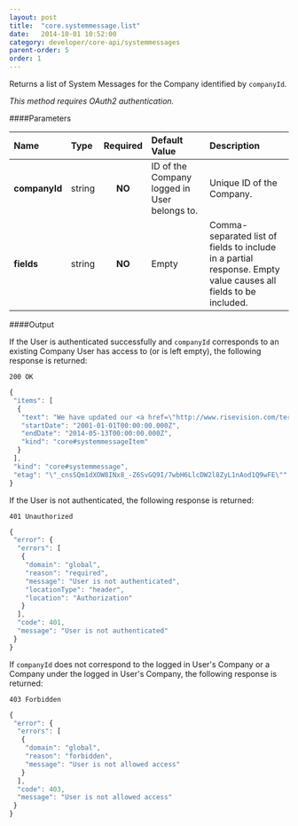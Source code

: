 ```yaml
---
layout: post
title:  "core.systemmessage.list"
date:   2014-10-01 10:52:00
category: developer/core-api/systemmessages
parent-order: 5
order: 1
---
```


Returns a list of System Messages for the Company identified by `companyId`.

*This method requires OAuth2 authentication.*

####Parameters

| Name    | Type   | Required | Default Value | Description |
|:--------|:-------|:--------:|:--------------|:------------|
| **companyId**  | string |  **NO**  | ID of the Company logged in User belongs to. | Unique ID of the Company. |
| **fields**  | string |  **NO**  | Empty | Comma-separated list of fields to include in a partial response. Empty value causes all fields to be included. |

####Output

If the User is authenticated successfully and `companyId` corresponds to an existing Company User has access to (or is left empty), the following response is returned:

```200 OK```

```javascript
{
 "items": [
  {
   "text": "We have updated our <a href=\"http://www.risevision.com/terms-service-privacy/\" target=_blank>Service Agreement</a> with you. Please <a href=\"http://www.risevision.com/terms-service-privacy/\" target=_blank>CLICK HERE</a> here to review. Thank You.",
   "startDate": "2001-01-01T00:00:00.000Z",
   "endDate": "2014-05-13T00:00:00.000Z",
   "kind": "core#systemmessageItem"
  }
 ],
 "kind": "core#systemmessage",
 "etag": "\"_cnsSQm1dXOW8INx8_-Z6SvGQ9I/7wbH6LlcDW2l8ZyL1nAod1Q9wFE\""
}
```

If the User is not authenticated, the following response is returned:

```401 Unauthorized```

```javascript
{
 "error": {
  "errors": [
   {
    "domain": "global",
    "reason": "required",
    "message": "User is not authenticated",
    "locationType": "header",
    "location": "Authorization"
   }
  ],
  "code": 401,
  "message": "User is not authenticated"
 }
}
```

If `companyId` does not correspond to the logged in User's Company or a Company under the logged in User's Company, the following response is returned:

```403 Forbidden```

```javascript
{
 "error": {
  "errors": [
   {
    "domain": "global",
    "reason": "forbidden",
    "message": "User is not allowed access"
   }
  ],
  "code": 403,
  "message": "User is not allowed access"
 }
}
```